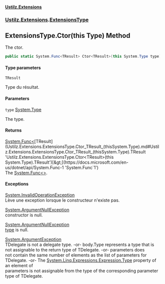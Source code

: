 #### [Ustilz.Extensions](index.md 'index')
### [Ustilz.Extensions](Ustilz.Extensions.md 'Ustilz.Extensions').[ExtensionsType](Ustilz.Extensions.ExtensionsType.md 'Ustilz.Extensions.ExtensionsType')

## ExtensionsType.Ctor<TResult>(this Type) Method

The ctor.

```csharp
public static System.Func<TResult> Ctor<TResult>(this System.Type type);
```
#### Type parameters

<a name='Ustilz.Extensions.ExtensionsType.Ctor_TResult_(thisSystem.Type).TResult'></a>

`TResult`

Type du résultat.
#### Parameters

<a name='Ustilz.Extensions.ExtensionsType.Ctor_TResult_(thisSystem.Type).type'></a>

`type` [System.Type](https://docs.microsoft.com/en-us/dotnet/api/System.Type 'System.Type')

The type.

#### Returns
[System.Func&lt;](https://docs.microsoft.com/en-us/dotnet/api/System.Func-1 'System.Func`1')[TResult](Ustilz.Extensions.ExtensionsType.Ctor_TResult_(thisSystem.Type).md#Ustilz.Extensions.ExtensionsType.Ctor_TResult_(thisSystem.Type).TResult 'Ustilz.Extensions.ExtensionsType.Ctor<TResult>(this System.Type).TResult')[&gt;](https://docs.microsoft.com/en-us/dotnet/api/System.Func-1 'System.Func`1')  
The [System.Func&lt;&gt;](https://docs.microsoft.com/en-us/dotnet/api/System.Func-1 'System.Func`1').

#### Exceptions

[System.InvalidOperationException](https://docs.microsoft.com/en-us/dotnet/api/System.InvalidOperationException 'System.InvalidOperationException')  
Lève une exception lorsque le constructeur n'existe pas.

[System.ArgumentNullException](https://docs.microsoft.com/en-us/dotnet/api/System.ArgumentNullException 'System.ArgumentNullException')  
constructor is null.

[System.ArgumentNullException](https://docs.microsoft.com/en-us/dotnet/api/System.ArgumentNullException 'System.ArgumentNullException')  
[type](Ustilz.Extensions.ExtensionsType.Ctor_TResult_(thisSystem.Type).md#Ustilz.Extensions.ExtensionsType.Ctor_TResult_(thisSystem.Type).type 'Ustilz.Extensions.ExtensionsType.Ctor<TResult>(this System.Type).type') is null.

[System.ArgumentException](https://docs.microsoft.com/en-us/dotnet/api/System.ArgumentException 'System.ArgumentException')  
TDelegate is not a delegate type. -or- body.Type represents a type that is not assignable to the return type of TDelegate. -or- parameters does  
not contain the same number of elements as the list of parameters for TDelegate. -or- The [System.Linq.Expressions.Expression.Type](https://docs.microsoft.com/en-us/dotnet/api/System.Linq.Expressions.Expression.Type 'System.Linq.Expressions.Expression.Type') property of an element of  
parameters is not assignable from the type of the corresponding parameter type of TDelegate.